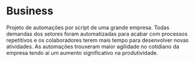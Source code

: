 # Business
Projeto de automações por script de uma grande empresa. Todas demandas dos setores foram automatizadas para acabar com processos repetitivos e os colaboradores terem mais tempo para desenvolver novas atividades. As automações trouxeram maior agilidade no cotidiano da empresa tendo ai um aumento significativo na produtividade. 
